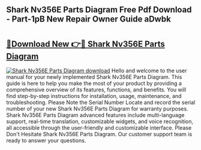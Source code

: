 ## Shark Nv356E Parts Diagram Free Pdf Download - Part-1pB New Repair Owner Guide aDwbk

# <h2><a href="http://dfqkt34.blite.top/?on=Shark+Nv356E+Parts+Diagram">🔗Download New 👉🔴 Shark Nv356E Parts Diagram</a></h2>

[![Shark Nv356E Parts Diagram download](https://i.imgur.com/lujVjoI.png)](http://dfqkt34.blite.top/?on=Shark+Nv356E+Parts+Diagram)
Hello and welcome to the user manual for your newly implemented Shark Nv356E Parts Diagram. This guide is here to help you make the most of your product by providing a comprehensive overview of its features, functions, and benefits. You will find step-by-step instructions for installation, usage, maintenance, and troubleshooting. Please Note the Serial Number Locate and record the serial number of your new Shark Nv356E Parts Diagram for warranty purposes. Shark Nv356E Parts Diagram advanced features include multi-language support, real-time translation, customizable widgets, and voice recognition, all accessible through the user-friendly and customizable interface. Please Don't Hesitate Shark Nv356E Parts Diagram. Our customer support team is ready to answer your questions.
